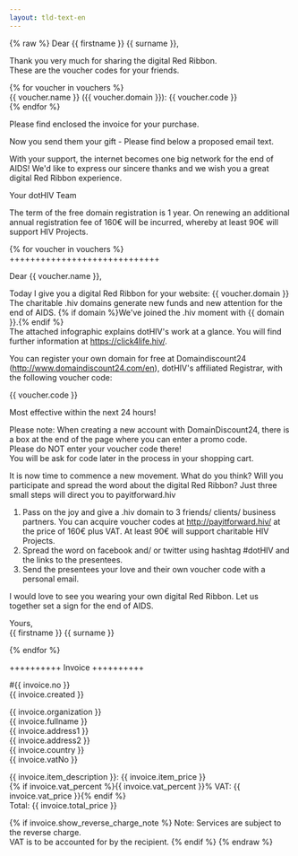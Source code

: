 ```yaml
---
layout: tld-text-en
---
```


{% raw %}
Dear {{ firstname }} {{ surname }},
            
Thank you very much for sharing the digital Red Ribbon.  
These are the voucher codes for your friends.

{% for voucher in vouchers %}  
{{ voucher.name }} ({{ voucher.domain }}): {{ voucher.code }}    
{% endfor %}

Please find enclosed the invoice for your purchase.

Now you send them your gift - Please find below a proposed email text.

With your support, the internet becomes one big network for the end of AIDS! We'd like to express our sincere thanks and we wish you a great digital Red Ribbon experience.

Your dotHIV Team

The term of the free domain registration is 1 year. On renewing an additional annual registration fee of 160€  will be incurred, whereby at least 90€ will support HIV Projects.

{% for voucher in vouchers %}  
+++++++++++++++++++++++++++++

Dear {{ voucher.name }},

Today I give you a digital Red Ribbon for your website: {{ voucher.domain }}  
The charitable .hiv domains generate new funds and new attention for the end of AIDS.
{% if domain %}We've joined the .hiv moment with {{ domain }}.{% endif %}  
The attached infographic explains dotHIV's work at a glance. You will find further information at https://click4life.hiv/.

You can register your own domain for free at Domaindiscount24 (http://www.domaindiscount24.com/en), dotHIV's affiliated Registrar, with the following voucher code:

{{ voucher.code }}

Most effective within the next 24 hours!

Please note: When creating a new account with DomainDiscount24, there is a box at the end of the page where you can enter a promo code.    
Please do NOT enter your voucher code there!  
You will be ask for code later in the process in your shopping cart.

It is now time to commence a new movement. What do you think? Will you participate and spread the word about the digital Red Ribbon? Just three small steps will direct you to payitforward.hiv

1. Pass on the joy and give a .hiv domain to 3 friends/ clients/ business partners. You can acquire voucher codes at http://payitforward.hiv/ at the price of 160€ plus VAT. At least 90€ will support charitable HIV Projects.
2. Spread the word on facebook and/ or twitter using hashtag #dotHIV and the links to the presentees.
3. Send the presentees your love and their own voucher code with a personal email.

I would love to see you wearing your own digital Red Ribbon. Let us together set a sign for the end of AIDS.

Yours,  
{{ firstname }} {{ surname }}

{% endfor %}

++++++++++ Invoice ++++++++++

\#{{ invoice.no }}  
{{ invoice.created }}

{{ invoice.organization }}  
{{ invoice.fullname }}  
{{ invoice.address1 }}  
{{ invoice.address2 }}  
{{ invoice.country }}  
{{ invoice.vatNo }}

{{ invoice.item_description }}: {{ invoice.item_price }}  
{% if invoice.vat_percent %}{{ invoice.vat_percent }}% VAT: {{ invoice.vat_price }}{% endif %}    
Total: {{ invoice.total_price }}

{% if invoice.show_reverse_charge_note %}
Note: Services are subject to the reverse charge.  
VAT is to be accounted for by the recipient.
{% endif %}
{% endraw %}

